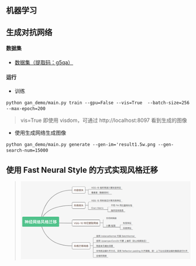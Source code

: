 ## 机器学习


## 生成对抗网络
#### 数据集
* [数据集（提取码：g5qa）](https://pan.baidu.com/s/1eSifHcA)

#### 运行
* 训练
```
python gan_demo/main.py train --gpu=False --vis=True  --batch-size=256  --max-epoch=200
```
> vis=True 即使用 visdom，可通过 http://localhost:8097 看到生成的图像

* 使用生成网络生成图像
```
python gan_demo/main.py generate --gen-im='result1.5w.png --gen-search-num=15000
```

## 使用 Fast Neural Style 的方式实现风格迁移
> ![神经网络风格迁移](https://github.com/leonzm/py37_maching_learning/raw/master/fast_neural_style/desc/fast_neural_style.png)
